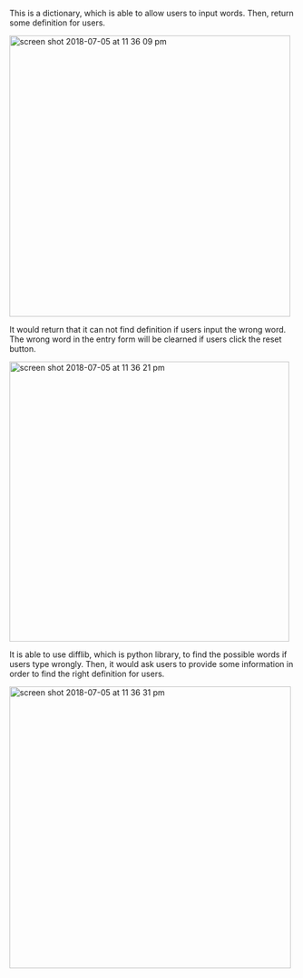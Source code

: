 This is a dictionary, which is able to allow users to input words. Then, return some definition for users.

<img width="495" alt="screen shot 2018-07-05 at 11 36 09 pm" src="https://user-images.githubusercontent.com/35472776/42363556-fb0bd2be-80ac-11e8-97f8-d07c28bf377b.png">



It would return that it can not find definition if users input the wrong word.
The wrong word in the entry form will be clearned if users click the reset button.

<img width="493" alt="screen shot 2018-07-05 at 11 36 21 pm" src="https://user-images.githubusercontent.com/35472776/42363610-210d0a96-80ad-11e8-8df9-868a86448c1c.png">



It is able to use difflib, which is python library, to find the possible words if users type wrongly. 
Then, it would ask users to provide some information in order to find the right definition for users.

<img width="496" alt="screen shot 2018-07-05 at 11 36 31 pm" src="https://user-images.githubusercontent.com/35472776/42363659-46d6eec2-80ad-11e8-8cc7-af2e7cc5f9d3.png">
